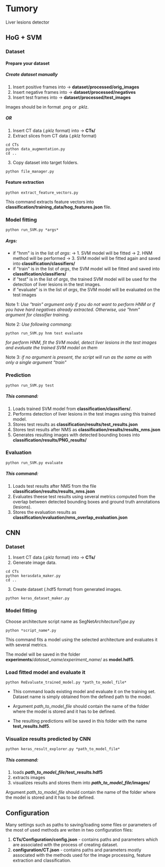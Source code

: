# Tumory
Liver lesions detector

## HoG + SVM

### Dataset

#### Prepare your dataset

##### Create dataset manually
1. Insert positive frames into -> **dataset/processed/orig_images**
2. Insert negative frames into -> **dataset/processed/negatives**
3. Insert test frames into -> **dataset/processed/test_images**

Images should be in format .png or .pklz.

##### OR
1. Insert CT data (.pklz format) into -> **CTs/** 
2. Extract slices from CT data (.pklz format) 
```
cd CTs
python data_augmentation.py
cd ..
```
3. Copy dataset into target folders. 
```
python file_manager.py
```

#### Feature extraction
```
python extract_feature_vectors.py
```

This command extracts feature vectors into **classification/training_data/hog_features.json** file.

### Model fitting
```
python run_SVM.py *args*
```

##### Args:
- if "hnm" is in the list of *args*:
-> 1. SVM model will be fitted
-> 2. HNM method will be performed
-> 3. SVM model will be fitted again and saved into **classification/classifiers/**
- if "train" is in the list of *args*, the SVM model will be fitted and saved into **classification/classifiers/**
- if "test" is in the list of *args*, the trained SVM model will be used for the detection of liver lesions in the test images. 
- if "evaluate" is in the list of *args*, the SVM model will be evaluated on the test images

Note 1: _Use "train" argument only if you do not want to perform HNM or if you have hard negatives already extracted. Otherwise, use "hnm" argument for classifier training._

Note 2: _Use following commang:_
```
python run_SVM.py hnm test evaluate 
```

_for perform HNM, fit the SVM model, detect liver lesions in the test images and evaluate the trained SVM model on them_

Note 3: _if no argument is present, the script will run as the same as with only a single argument "train"_

### Prediction
```
python run_SVM.py test
```

##### This command:
1. Loads trained SVM model from **classification/classifiers/**.
2. Performs detection of liver lesions in the test images using this trained model.
3. Stores test results as **classification/results/test_results.json**
4. Stores test results after NMS as **classification/results/results_nms.json**
5. Generates resulting images with detected bounding boxes into **classification/results/PNG_results/**

### Evaluation
```
python run_SVM.py evaluate
```

##### This command:
1. Loads test results after NMS from the file **classification/results/results_nms.json**
2. Evaluates theese test results using several metrics computed from the overlap between detected bounding boxes and ground truth annotations (lesions).
3. Stores the evaluation results as **classification/evaluation/nms_overlap_evaluation.json** 

## CNN
### Dataset
1. Insert CT data (.pklz format) into -> **CTs/** 
2. Generate image data.
```
cd CTs
python kerasdata_maker.py
cd ..
```

3. Create dataset (.hdf5 format) from generated images.
```
python keras_dataset_maker.py
```

### Model fitting
Choose architecture script name as SegNet*ArchitectureType*.py
```
python *script_name*.py
```

This command fits a model using the selected architecture and evaluates it with several metrics.

The model will be saved in the folder **experiments**/*dataset_name*/*experiment_name*/ as **model.hdf5**.

### Load fitted model and evaluate it
```
python ReEvaluate_trained_model.py *path_to_model_file*
```

- This command loads existing model and evaluate it on the training set. Dataset name is simply obtained from the defined path to the model.

- Argument *path_to_model_file* should contain the name of the folder where the model is stored and it has to be defined.

- The resulting predictions will be saved in this folder with the name **test_results.hdf5**.

### Visualize results predicted by CNN
```
python keras_result_explorer.py *path_to_model_file*
```

##### This command:
1. loads **_path_to_model_file_/test_results.hdf5**
2. extracts images
3. visualizes results and stores them into **_path_to_model_file_/images/**

Argument *path_to_model_file* should contain the name of the folder where the model is stored and it has to be defined.


## Configuration

Many settings such as paths to saving/loading some files or parameters of the most of used methods are writen in two configuration files:
1. **CTs/Configuration/config.json** - contains paths and parameters which are associated with the process of creating dataset.
2. **configuration/CT.json** - contains paths and parameters mostly associated with the methods used for the image processing, feature extraction and classification.
